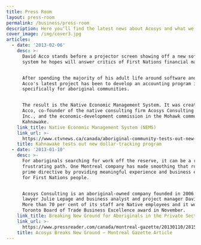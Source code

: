 ```yaml
---
title: Press Room
layout: press-room
permalink: /business/press-room
description: Here you’ll find the latest news about Acosys and what we find interesting.
cover_image: /img/cover3.jpg
articles:
  - date: '2013-02-06'
    desc: >-
      David Acco stands before a projector screen showing off a new software
      system he hopes will answer critics of First Nations financial management.


      After spending the majority of his adult life around software and IT,
      Acco's latest project has been to develop an accounting program intended
      specifically for aboriginal communities.


      The result is the Native Economic Management System. It was created by
      Acco, co-founder of the native consulting firm Acosys Consulting Services
      Inc., and the economic-development commission in the Mohawk community of
      Kahnawake.
    link_title: Native Economic Management System (NEMS)
    link_url: >-
      https://www.ctvnews.ca/canada/aboriginal-community-tests-out-new-dollar-tracking-program-1.1307412
    title: Kahnawake tests out new dollar-tracking program
  - date: '2013-01-10'
    desc: >-
      For aboriginals searching for work off the reserve, it can be a rocky,
      frustrating path. One Montreal company has made smoothing that road its
      prime directive by providing meaningful experience and business education
      for First Nations people.


      Acosys Consulting is an aboriginal-owned company founded in 2006 by labour
      lawyer Julie Lepage and business analyst and project manager David Acco.
      More than 70 per cent of its staff are Native employees and it won the
      Toronto Board of Trade Business Excellence award in November.
    link_title: Breaking New Ground for Aboriginals in the Private Sector
    link_url: >-
      https://www.pressreader.com/canada/montreal-gazette/20130110/281552288208738
    title: Acosys Breaks New Ground – Montreal Gazette Article
---
```


